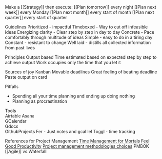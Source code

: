 Make a [[Strategy]] then execute:
[[Plan tomorrow]] every night
[[Plan next week]] every Monday
[[Plan next month]] every start of month
[[Plan next quarter]] every start of quarter

Guidelines
Prioritized - impactful
Timeboxed - Way to cut off infeasible ideas
Energizing clarity - Clear step by step in day to day
Concrete - Pace comfortably through multitude of ideas
Simple - easy to do in a tiring day
Constant - resistant to change
Well laid - distills all collected information from past lives

Principles
Output based
Time estimated based on expected step by step to achieve output
Work occupies only the time that you let it

Sources of joy
Kanban
Movable deadlines
Great feeling of beating deadline
Paste output on card

Pitfalls
* Spending all your time planning and ending up doing nothing
* Planning as procrastination

Tools  
Airtable
Asana  
GCalendar  
Gdocs  
GithubProjects
Fer - Just notes and gcal lel
Toggl - time tracking

References for Project Management
[Time Management for Mortals](https://www.sloww.co/four-thousand-weeks/)
[Feel Good Productivity](https://www.tosummarise.com/book-summary-feel-good-productivity-by-ali-abdaal/)
[Project management methodologies choices](https://business.adobe.com/blog/basics/methodologies)
PMBOK
[[Agile]] vs Waterfall
